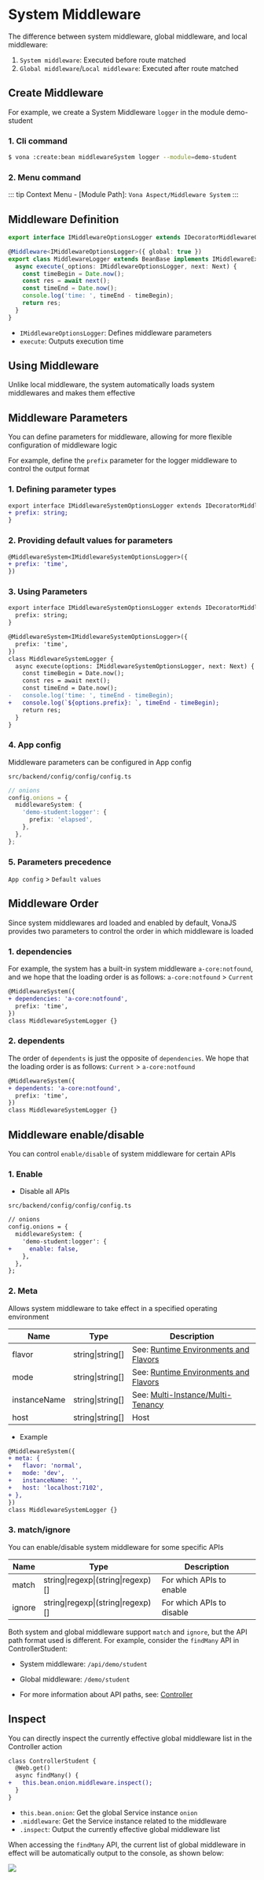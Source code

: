 # System Middleware

The difference between system middleware, global middleware, and local middleware:

1. `System middleware`: Executed before route matched
2. `Global middleware`/`Local middleware`: Executed after route matched

## Create Middleware

For example, we create a System Middleware `logger` in the module demo-student

### 1. Cli command

``` bash
$ vona :create:bean middlewareSystem logger --module=demo-student
```

### 2. Menu command

::: tip
Context Menu - [Module Path]: `Vona Aspect/Middleware System`
:::

## Middleware Definition

``` typescript
export interface IMiddlewareOptionsLogger extends IDecoratorMiddlewareOptionsGlobal {}

@Middleware<IMiddlewareOptionsLogger>({ global: true })
export class MiddlewareLogger extends BeanBase implements IMiddlewareExecute {
  async execute(_options: IMiddlewareOptionsLogger, next: Next) {
    const timeBegin = Date.now();
    const res = await next();
    const timeEnd = Date.now();
    console.log('time: ', timeEnd - timeBegin);
    return res;
  }
}
```

- `IMiddlewareOptionsLogger`: Defines middleware parameters
- `execute`: Outputs execution time

## Using Middleware

Unlike local middleware, the system automatically loads system middlewares and makes them effective

## Middleware Parameters

You can define parameters for middleware, allowing for more flexible configuration of middleware logic

For example, define the `prefix` parameter for the logger middleware to control the output format

### 1. Defining parameter types

``` diff
export interface IMiddlewareSystemOptionsLogger extends IDecoratorMiddlewareSystemOptions {
+ prefix: string;
}
```

### 2. Providing default values ​​for parameters

``` diff
@MiddlewareSystem<IMiddlewareSystemOptionsLogger>({
+ prefix: 'time',
})
```

### 3. Using Parameters

``` diff
export interface IMiddlewareSystemOptionsLogger extends IDecoratorMiddlewareSystemOptions {
  prefix: string;
}

@MiddlewareSystem<IMiddlewareSystemOptionsLogger>({
  prefix: 'time',
})
class MiddlewareSystemLogger {
  async execute(options: IMiddlewareSystemOptionsLogger, next: Next) {
    const timeBegin = Date.now();
    const res = await next();
    const timeEnd = Date.now();
-   console.log('time: ', timeEnd - timeBegin);    
+   console.log(`${options.prefix}: `, timeEnd - timeBegin);
    return res;
  }
}
```

### 4. App config

Middleware parameters can be configured in App config

`src/backend/config/config/config.ts`

``` typescript
// onions
config.onions = {
  middlewareSystem: {
    'demo-student:logger': {
      prefix: 'elapsed',
    },
  },
};
```

### 5. Parameters precedence

`App config` > `Default values`

## Middleware Order

Since system middlewares ard loaded and enabled by default, VonaJS provides two parameters to control the order in which middleware is loaded

### 1. dependencies

For example, the system has a built-in system middleware `a-core:notfound`, and we hope that the loading order is as follows: `a-core:notfound` > `Current`

``` diff
@MiddlewareSystem({
+ dependencies: 'a-core:notfound',
  prefix: 'time',
})
class MiddlewareSystemLogger {}
```

### 2. dependents

The order of `dependents` is just the opposite of `dependencies`. We hope that the loading order is as follows: `Current` > `a-core:notfound`

``` diff
@MiddlewareSystem({
+ dependents: 'a-core:notfound',
  prefix: 'time',
})
class MiddlewareSystemLogger {}
```

## Middleware enable/disable 

You can control `enable/disable` of system middleware for certain APIs

### 1. Enable

* Disable all APIs

`src/backend/config/config/config.ts`

``` diff
// onions
config.onions = {
  middlewareSystem: {
    'demo-student:logger': {
+     enable: false,
    },
  },
};
```

### 2. Meta

Allows system middleware to take effect in a specified operating environment

|Name|Type|Description|
|--|--|--|
|flavor|string\|string[]|See: [Runtime Environments and Flavors](../../techniques/mode-flavor/introduction.md)|
|mode|string\|string[]|See: [Runtime Environments and Flavors](../../techniques/mode-flavor/introduction.md)|
|instanceName|string\|string[]|See: [Multi-Instance/Multi-Tenancy](../../techniques/instance/introduction.md)|
|host|string\|string[]|Host|

* Example

``` diff
@MiddlewareSystem({
+ meta: {
+   flavor: 'normal',
+   mode: 'dev',
+   instanceName: '',
+   host: 'localhost:7102',
+ },
})
class MiddlewareSystemLogger {}
```

### 3. match/ignore

You can enable/disable system middleware for some specific APIs

|Name|Type|Description|
|--|--|--|
|match|string\|regexp\|(string\|regexp)[]|For which APIs to enable|
|ignore|string\|regexp\|(string\|regexp)[]|For which APIs to disable|

Both system and global middleware support `match` and `ignore`, but the API path format used is different. For example, consider the `findMany` API in ControllerStudent:

- System middleware: `/api/demo/student`
- Global middleware: `/demo/student`

- For more information about API paths, see: [Controller](../../essentials/api/controller.md)

## Inspect

You can directly inspect the currently effective global middleware list in the Controller action

``` diff
class ControllerStudent {
  @Web.get()
  async findMany() {
+   this.bean.onion.middleware.inspect();
  }
}
```

- `this.bean.onion`: Get the global Service instance `onion`
- `.middleware`: Get the Service instance related to the middleware
- `.inspect`: Output the currently effective global middleware list

When accessing the `findMany` API, the current list of global middleware in effect will be automatically output to the console, as shown below:

![](../../../assets/img/aop/middleware-1.png)
